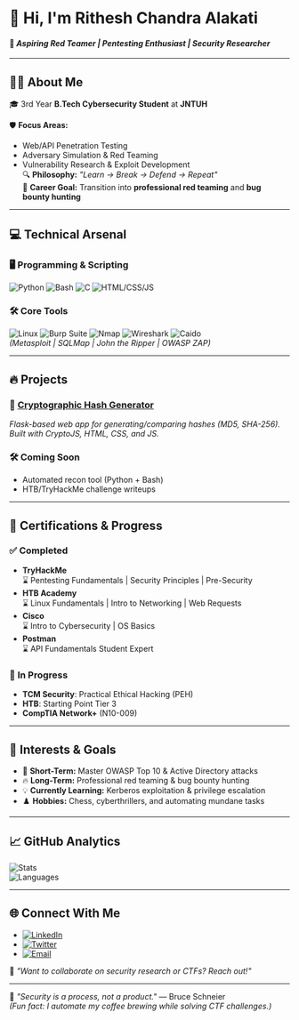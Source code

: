 # 👋 Hi, I'm **Rithesh Chandra Alakati**  
#### 🚀 *Aspiring Red Teamer | Pentesting Enthusiast | Security Researcher*  

---

## 🧑‍💻 About Me  
🎓 3rd Year **B.Tech Cybersecurity Student** at **JNTUH**  

🛡️ **Focus Areas:**  
  - Web/API Penetration Testing  
  - Adversary Simulation & Red Teaming  
  - Vulnerability Research & Exploit Development  
🔍 **Philosophy:** *"Learn → Break → Defend → Repeat"*  
🎯 **Career Goal:** Transition into **professional red teaming** and **bug bounty hunting**  

---

## 💻 **Technical Arsenal**  

### 🖥️ Programming & Scripting  
![Python](https://img.shields.io/badge/Python-3670A0?logo=python&logoColor=white)
![Bash](https://img.shields.io/badge/Bash-121011?logo=gnubash)
![C](https://img.shields.io/badge/C-00599C?logo=c)
![HTML/CSS/JS](https://img.shields.io/badge/HTML/CSS/JS-E34F26?logo=javascript)

### 🛠️ Core Tools  
![Linux](https://img.shields.io/badge/Linux-007ACC?logo=linux&logoColor=white)
![Burp Suite](https://img.shields.io/badge/Burp_Suite-orange?logo=burpsuite)
![Nmap](https://img.shields.io/badge/Nmap-214478?logo=nmap)
![Wireshark](https://img.shields.io/badge/Wireshark-1679A7?logo=wireshark)
![Caido](https://img.shields.io/badge/Caido-5E4AE3?logo=caido)  
*(Metasploit | SQLMap | John the Ripper | OWASP ZAP)*  

---

## 🔥 **Projects**  

### 🔐 [Cryptographic Hash Generator](https://github.com/zer0acr4/Cryptographic-Hash-Generator)  
*Flask-based web app for generating/comparing hashes (MD5, SHA-256). Built with CryptoJS, HTML, CSS, and JS.*  

### 🛠️ **Coming Soon**  
- Automated recon tool (Python + Bash)  
- HTB/TryHackMe challenge writeups  

---

## 📜 **Certifications & Progress**  

### ✅ **Completed**  
- **TryHackMe**  
  ⌛ Pentesting Fundamentals | Security Principles | Pre-Security  
- **HTB Academy**  
  ⌛ Linux Fundamentals | Intro to Networking | Web Requests  
- **Cisco**  
  ⌛ Intro to Cybersecurity | OS Basics  
- **Postman**  
  ⌛ API Fundamentals Student Expert  

### 🚧 **In Progress**  
- **TCM Security**: Practical Ethical Hacking (PEH)  
- **HTB**: Starting Point Tier 3  
- **CompTIA Network+** (N10-009)  

---

## 📌 **Interests & Goals**  
- 🎯 **Short-Term:** Master OWASP Top 10 & Active Directory attacks  
- 🔥 **Long-Term:** Professional red teaming & bug bounty hunting  
- 💡 **Currently Learning:** Kerberos exploitation & privilege escalation  
- ♟️ **Hobbies:** Chess, cyberthrillers, and automating mundane tasks  

---

## 📈 **GitHub Analytics**  
![Stats](https://github-readme-stats.vercel.app/api?username=zer0acr4&show_icons=true&theme=radical&hide_border=true&count_private=true)  
![Languages](https://github-readme-stats.vercel.app/api/top-langs/?username=zer0acr4&layout=compact&theme=radical&hide_border=true)  

---

## 🌐 Connect With Me  
- [![LinkedIn](https://img.shields.io/badge/LinkedIn-0A66C2?style=flat&logo=linkedin&logoColor=white)]([https://www.linkedin.com/in/alakati-rithesh-chandra])  
- [![Twitter](https://img.shields.io/badge/Twitter-1DA1F2?style=flat&logo=twitter&logoColor=white)]([https://x.com/Zer0Arc4])
- [![Email](https://img.shields.io/badge/Email-D14836?style=flat&logo=gmail&logoColor=white)](mailto:iamzer0arc4@email.com)

💬 *"Want to collaborate on security research or CTFs? Reach out!"*  

---

🔮 *"Security is a process, not a product."* — Bruce Schneier  
*(Fun fact: I automate my coffee brewing while solving CTF challenges.)*  
